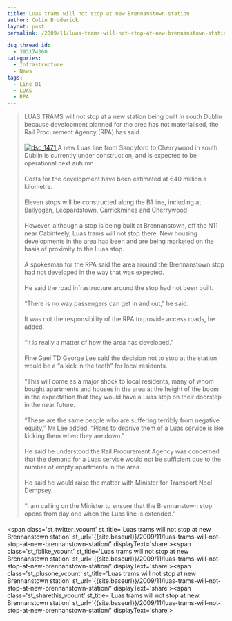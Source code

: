 ```yaml
---
title: Luas trams will not stop at new Brennanstown station
author: Colin Broderick
layout: post
permalink: /2009/11/luas-trams-will-not-stop-at-new-brennanstown-station/

dsq_thread_id:
  - 393174360
categories:
  - Infrastructure
  - News
tags:
  - Line B1
  - LUAS
  - RPA
---
```

> <p style="line-height: 18px; margin-top: 0px; margin-right: 0px; margin-bottom: 18px; margin-left: 0px;">
>   LUAS TRAMS will not stop at a new station being built in south Dublin because development planned for the area has not materialised, the Rail Procurement Agency (RPA) has said.
> </p>
> 
> <p style="line-height: 18px; margin-top: 0px; margin-right: 0px; margin-bottom: 18px; margin-left: 0px;">
>   <a href="{{site.baseurl}}/wp-content/gallery/post/dsc_1471.jpg" title="" class="shutterset_singlepic14" > <img class="ngg-singlepic ngg-left" src="{{site.baseurl}}/wp-content/gallery/cache/14__320x240_dsc_1471.jpg" alt="dsc_1471" title="dsc_1471" /> </a> A new Luas line from Sandyford to Cherrywood in south Dublin is currently under construction, and is expected to be operational next autumn.
> </p>
> 
> <p style="line-height: 18px; margin-top: 0px; margin-right: 0px; margin-bottom: 18px; margin-left: 0px;">
>   Costs for the development have been estimated at €40 million a kilometre.
> </p>
> 
> <p style="line-height: 18px; margin-top: 0px; margin-right: 0px; margin-bottom: 18px; margin-left: 0px;">
>   Eleven stops will be constructed along the B1 line, including at Ballyogan, Leopardstown, Carrickmines and Cherrywood.
> </p>
> 
> <p style="line-height: 18px; margin-top: 0px; margin-right: 0px; margin-bottom: 18px; margin-left: 0px;">
>   However, although a stop is being built at Brennanstown, off the N11 near Cabinteely, Luas trams will not stop there. New housing developments in the area had been and are being marketed on the basis of proximity to the Luas stop.
> </p>
> 
> <!--more-->
> 
> <p style="line-height: 18px; margin-top: 0px; margin-right: 0px; margin-bottom: 18px; margin-left: 0px;">
>   A spokesman for the RPA said the area around the Brennanstown stop had not developed in the way that was expected.
> </p>
> 
> <p style="line-height: 18px; margin-top: 0px; margin-right: 0px; margin-bottom: 18px; margin-left: 0px;">
>   He said the road infrastructure around the stop had not been built.
> </p>
> 
> <p style="line-height: 18px; margin-top: 0px; margin-right: 0px; margin-bottom: 18px; margin-left: 0px;">
>   “There is no way passengers can get in and out,” he said.
> </p>
> 
> <p style="line-height: 18px; margin-top: 0px; margin-right: 0px; margin-bottom: 18px; margin-left: 0px;">
>   It was not the responsibility of the RPA to provide access roads, he added.
> </p>
> 
> <p style="line-height: 18px; margin-top: 0px; margin-right: 0px; margin-bottom: 18px; margin-left: 0px;">
>   “It is really a matter of how the area has developed.”
> </p>
> 
> <p style="line-height: 18px; margin-top: 0px; margin-right: 0px; margin-bottom: 18px; margin-left: 0px;">
>   Fine Gael TD George Lee said the decision not to stop at the station would be a “a kick in the teeth” for local residents.
> </p>
> 
> <p style="line-height: 18px; margin-top: 0px; margin-right: 0px; margin-bottom: 18px; margin-left: 0px;">
>   “This will come as a major shock to local residents, many of whom bought apartments and houses in the area at the height of the boom in the expectation that they would have a Luas stop on their doorstep in the near future.
> </p>
> 
> <p style="line-height: 18px; margin-top: 0px; margin-right: 0px; margin-bottom: 18px; margin-left: 0px;">
>   “These are the same people who are suffering terribly from negative equity,” Mr Lee added. “Plans to deprive them of a Luas service is like kicking them when they are down.”
> </p>
> 
> <p style="line-height: 18px; margin-top: 0px; margin-right: 0px; margin-bottom: 18px; margin-left: 0px;">
>   He said he understood the Rail Procurement Agency was concerned that the demand for a Luas service would not be sufficient due to the number of empty apartments in the area.
> </p>
> 
> <p style="line-height: 18px; margin-top: 0px; margin-right: 0px; margin-bottom: 18px; margin-left: 0px;">
>   He said he would raise the matter with Minister for Transport Noel Dempsey.
> </p>
> 
> <p style="line-height: 18px; margin-top: 0px; margin-right: 0px; margin-bottom: 18px; margin-left: 0px;">
>   “I am calling on the Minister to ensure that the Brennanstown stop opens from day one when the Luas line is extended.”
> </p>

<span class='st\_twitter\_vcount' st\_title='Luas trams will not stop at new Brennanstown station' st\_url='{{site.baseurl}}/2009/11/luas-trams-will-not-stop-at-new-brennanstown-station/' displayText='share'></span><span class='st\_fblike\_vcount' st\_title='Luas trams will not stop at new Brennanstown station' st\_url='{{site.baseurl}}/2009/11/luas-trams-will-not-stop-at-new-brennanstown-station/' displayText='share'></span><span class='st\_plusone\_vcount' st\_title='Luas trams will not stop at new Brennanstown station' st\_url='{{site.baseurl}}/2009/11/luas-trams-will-not-stop-at-new-brennanstown-station/' displayText='share'></span><span class='st\_sharethis\_vcount' st\_title='Luas trams will not stop at new Brennanstown station' st\_url='{{site.baseurl}}/2009/11/luas-trams-will-not-stop-at-new-brennanstown-station/' displayText='share'></span>